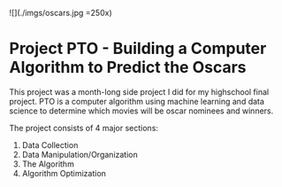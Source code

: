 ![](./imgs/oscars.jpg =250x)
# Project PTO - Building a Computer Algorithm to Predict the Oscars
This project was a month-long side project I did for my highschool final project. PTO is a computer algorithm using machine learning and data science to determine which movies will be oscar nominees and winners.

The project consists of 4 major sections: 
1. Data Collection
2. Data Manipulation/Organization
3. The Algorithm
4. Algorithm Optimization

